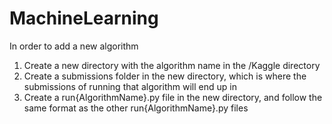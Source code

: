 # MachineLearning

In order to add a new algorithm
1) Create a new directory with the algorithm name in the /Kaggle directory
2) Create a submissions folder in the new directory, which is where the submissions of running that algorithm will end up in
3) Create a run{AlgorithmName}.py file in the new directory, and follow the same format as the other run{AlgorithmName}.py files